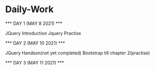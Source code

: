 # Daily-Work

*** DAY 1 (MAY 8 2021) ***

JQuery Introduction
Jquery Practise 


*** DAY 2 (MAY 10 2021) ***

JQuery Handson(not yet completed)
Bootstrap till chapter 2(practise)


*** DAY 3 (MAY 11 2021) ***




